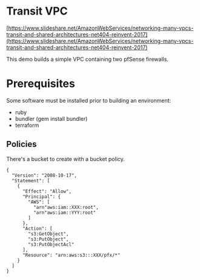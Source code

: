 # Transit VPC

[https://www.slideshare.net/AmazonWebServices/networking-many-vpcs-transit-and-shared-architectures-net404-reinvent-2017](https://www.slideshare.net/AmazonWebServices/networking-many-vpcs-transit-and-shared-architectures-net404-reinvent-2017)

This demo builds a simple VPC containing two pfSense firewalls.

# Prerequisites

Some software must be installed prior to building an environment:

- ruby
- bundler (gem install bundler)
- terraform

## Policies

There's a bucket to create with a bucket policy.

```
{
  "Version": "2008-10-17",
  "Statement": [
    {
      "Effect": "Allow",
      "Principal": {
        "AWS": [
          "arn"aws:iam::XXX:root",
          "arn"aws:iam::YYY:root"
        ]
      },
      "Action": [
        "s3:GetObject",
        "s3:PutObject",
        "s3:PutObjectAcl"
      ],
      "Resource": "arn:aws:s3:::XXX/pfx/*"
    }
  ]
}
```

